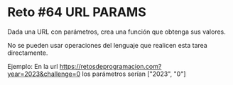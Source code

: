 <!-- trunk-ignore-all(prettier) -->
# Reto #64 URL PARAMS

Dada una URL con parámetros, crea una función que obtenga sus valores.

No se pueden usar operaciones del lenguaje que realicen esta tarea directamente.

Ejemplo: En la url <https://retosdeprogramacion.com?year=2023&challenge=0> los parámetros serían ["2023", "0"]
